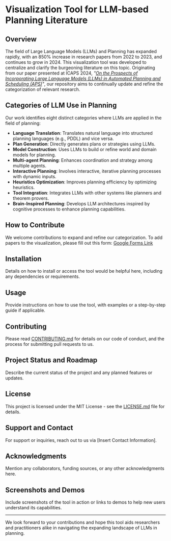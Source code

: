 # Visualization Tool for LLM-based Planning Literature

## Overview
The field of Large Language Models (LLMs) and Planning has expanded rapidly, with an 850% increase in research papers from 2022 to 2023, and continues to grow in 2024. This visualization tool was developed to centralize and clarify the burgeoning literature on this topic. Originating from our paper presented at ICAPS 2024, *"[On the Prospects of Incorporating Large Language Models (LLMs) in Automated Planning and Scheduling (APS)](https://arxiv.org/abs/2401.02500)"*, our repository aims to continually update and refine the categorization of relevant research.

## Categories of LLM Use in Planning
Our work identifies eight distinct categories where LLMs are applied in the field of planning:

- **Language Translation**: Translates natural language into structured planning languages (e.g., PDDL) and vice versa.
- **Plan Generation**: Directly generates plans or strategies using LLMs.
- **Model Construction**: Uses LLMs to build or refine world and domain models for planning.
- **Multi-agent Planning**: Enhances coordination and strategy among multiple agents.
- **Interactive Planning**: Involves interactive, iterative planning processes with dynamic inputs.
- **Heuristics Optimization**: Improves planning efficiency by optimizing heuristics.
- **Tool Integration**: Integrates LLMs with other systems like planners and theorem provers.
- **Brain-Inspired Planning**: Develops LLM architectures inspired by cognitive processes to enhance planning capabilities.

## How to Contribute
We welcome contributions to expand and refine our categorization. To add papers to the visualization, please fill out this form: [Google Forms Link](#)

## Installation
Details on how to install or access the tool would be helpful here, including any dependencies or requirements.

## Usage
Provide instructions on how to use the tool, with examples or a step-by-step guide if applicable.

## Contributing
Please read [CONTRIBUTING.md](./CONTRIBUTING.md) for details on our code of conduct, and the process for submitting pull requests to us.

## Project Status and Roadmap
Describe the current status of the project and any planned features or updates.

## License
This project is licensed under the MIT License - see the [LICENSE.md](LICENSE.md) file for details.

## Support and Contact
For support or inquiries, reach out to us via [Insert Contact Information].

## Acknowledgments
Mention any collaborators, funding sources, or any other acknowledgments here.

## Screenshots and Demos
Include screenshots of the tool in action or links to demos to help new users understand its capabilities.

---

We look forward to your contributions and hope this tool aids researchers and practitioners alike in navigating the expanding landscape of LLMs in planning.
